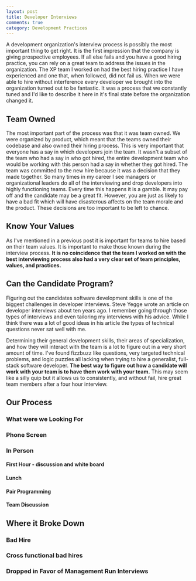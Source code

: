 ```yaml
---
layout: post
title: Developer Interviews 
comments: true
category: Development Practices
---
```

A development organization's interview process is possibly the most important thing to get right. It is the first impression that the company is giving prospective employees. If all else fails and you have a good hiring practice, you can rely on a great team to address the issues in the organization. The XP team I worked on had the best hiring practice I have experienced and one that, when followed, did not fail us. When we were able to hire without interference every developer we brought into the organization turned out to be fantastic. It was a process that we constantly tuned and I'd like to describe it here in it's final state before the organization changed it. 

## Team Owned
The most important part of the process was that it was team owned. We were organized by product, which meant that the teams owned their codebase and also owned their hiring process. This is very important that everyone has a say in which developers join the team. It wasn't a subset of the team who had a say in who got hired, the entire development team who would be working with this person had a say in whether they got hired. The team was committed to the new hire because it was a decision that they made together. So many times in my career I see managers or organizational leaders do all of the interviewing and drop developers into highly functioning teams.  Every time this happens it is a gamble. It may pay off and the candidate may be a great fit. However, you are just as likely to have a bad fit which will have disasterous affects on the team morale and the product.  These decisions are too important to be left to chance.

## Know Your Values
As I've mentioned in a previous post it is important for teams to hire based on their team values. It is important to make those known during the interview process. **It is no coincidence that the team I worked on with the best interviewing process also had a very clear set of team principles, values, and practices.**

## Can the Candidate Program?
Figuring out the candidates software development skills is one of the biggest challenges in developer interviews. Steve Yegge wrote an article on developer interviews about ten years ago.  I remember going through those types of interviews and even tailoring my interviews with his advice. While I think there was a lot of good ideas in his article the types of technical questions never sat well with me.  

Determining their general development skills, their areas of specialization, and how they will interact with the team is a lot to figure out in a very short amount of time.  I've found fizzbuzz like questions, very targeted technical problems, and logic puzzles all lacking when trying to hire a generalist, full-stack software developer. **The best way to figure out how a candidate will work with your team is to have them work with your team.** This may seem like a silly quip but it allows us to consistently, and without fail, hire great team members after a four hour interview. 

## Our Process
### What were we Looking For

### Phone Screen

### In Person
#### First Hour - discussion and white board

#### Lunch 

#### Pair Programming

#### Team Discussion

## Where it Broke Down
### Bad Hire 
### Cross functional bad hires
### Dropped in Favor of Management Run Interviews
